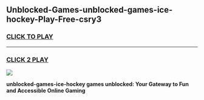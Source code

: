 
## Unblocked-Games-unblocked-games-ice-hockey-Play-Free-csry3
<h3>
<a href="https://premium76.site?title=unblocked-games-ice-hockey&ref=21A">CLICK TO PLAY</a></h3>
<hr>

<h3>
<a href="https://premium76.site?title=unblocked-games-ice-hockey&ref=21A">CLICK 2 PLAY</a>
  
</h3>

<a href="https://premium76.site?title=unblocked-games-ice-hockey&ref=21A"><img src="https://clearcache.store/games.png"></a>


**unblocked-games-ice-hockey games unblocked: Your Gateway to Fun and Accessible Online Gaming**
